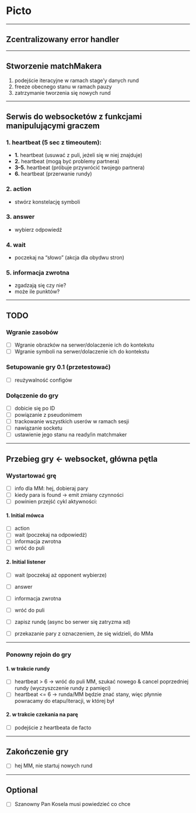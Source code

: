 # Picto

---

## Zcentralizowany error handler

---

## Stworzenie matchMakera

1. podejście iteracyjne w ramach stage’y danych rund
2. freeze obecnego stanu w ramach pauzy
3. zatrzymanie tworzenia się nowych rund

---

## Serwis do websocketów z funkcjami manipulującymi graczem

### 1. heartbeat (5 sec z timeoutem):

- **1.** heartbeat (usuwać z puli, jeżeli się w niej znajduje)  
- **2.** heartbeat (mogą być problemy partnera)  
- **3–5.** heartbeat (próbuje przywrócić twojego partnera)  
- **6.** heartbeat (przerwanie rundy)

### 2. action

- stwórz konstelację symboli

### 3. answer

- wybierz odpowiedź

### 4. wait

- poczekaj na “słowo” (akcja dla obydwu stron)

### 5. informacja zwrotna

- zgadzają się czy nie?
- może ile punktów?

---

## TODO

### Wgranie zasobów

- [ ] Wgranie obrazków na serwer/dolaczenie ich do kontekstu
- [ ] Wgranie symboli na serwer/dolaczenie ich do kontekstu

### Setupowanie gry 0.1 (przetestować)

- [ ] reużywalność configów

### Dołączenie do gry

- [ ] dobicie się po ID
- [ ] powiązanie z pseudonimem
- [ ] trackowanie wszystkich userów w ramach sesji
- [ ] nawiązanie socketu
- [ ] ustawienie jego stanu na ready/in matchmaker

---

## Przebieg gry ← websocket, główna pętla

### Wystartować grę

- [ ] info dla MM: hej, dobieraj pary
- [ ] kiedy para is found → emit zmiany czynności
- [ ] powinien przejść cykl aktywności:

#### 1. Initial mówca

- [ ] action
- [ ] wait (poczekaj na odpowiedź)
- [ ] informacja zwrotna
- [ ] wróć do puli

#### 2. Initial listener

- [ ] wait (poczekaj aż opponent wybierze)
- [ ] answer
- [ ] informacja zwrotna
- [ ] wróć do puli

- [ ] zapisz rundę (async bo serwer się zatryzma xd)
- [ ] przekazanie pary z oznaczeniem, że się widzieli, do MMa

---

### Ponowny rejoin do gry

#### 1. w trakcie rundy

- [ ] heartbeat > 6 → wróć do puli MM, szukać nowego & cancel poprzedniej rundy (wyczyszczenie rundy z pamięci)
- [ ] heartbeat <= 6 → runda/MM będzie znać stany, więc płynnie powracamy do etapu/iteracji, w której był

#### 2. w trakcie czekania na parę

- [ ] podejście z heartbeata de facto

---

## Zakończenie gry

- [ ] hej MM, nie startuj nowych rund

---

## Optional <Podsumowanie>

- [ ] Szanowny Pan Kosela musi powiedzieć co chce 
